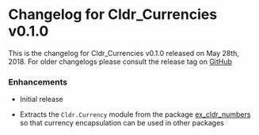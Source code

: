 # Changelog for Cldr_Currencies v0.1.0

This is the changelog for Cldr_Currencies v0.1.0 released on May 28th, 2018.  For older changelogs please consult the release tag on [GitHub](https://github.com/kipcole9/cldr_numbers/tags)

### Enhancements

* Initial release

* Extracts the `Cldr.Currency` module from the package [ex_cldr_numbers](https://hex.pm/packages/ex_cldr_numbers) so that currency encapsulation can be used in other packages


